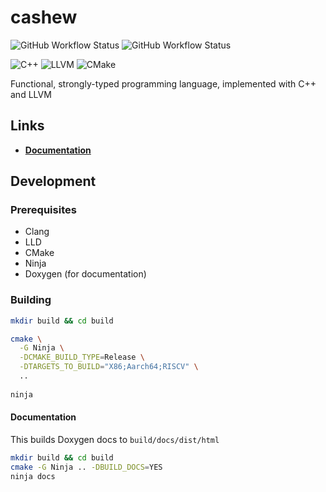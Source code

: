 # cashew

![GitHub Workflow Status](https://img.shields.io/github/actions/workflow/status/mrivnak/cashew/build.yml?label=build+and+test&logo=github)
![GitHub Workflow Status](https://img.shields.io/github/actions/workflow/status/mrivnak/cashew/docs.yml?label=docs&logo=github)

![C++](https://img.shields.io/badge/c++-%2300599C.svg?style=for-the-badge&logo=c%2B%2B&logoColor=white)
![LLVM](https://img.shields.io/badge/llvm-%23323330.svg?style=for-the-badge&logo=llvm&logoColor=white)
![CMake](https://img.shields.io/badge/CMake-%23008FBA.svg?style=for-the-badge&logo=cmake&logoColor=white)

Functional, strongly-typed programming language, implemented with C++ and LLVM

## Links

- **[Documentation](https://mrivnak.github.io/cashew)**

## Development

### Prerequisites

- Clang
- LLD
- CMake
- Ninja
- Doxygen (for documentation)

### Building

```bash
mkdir build && cd build

cmake \
  -G Ninja \
  -DCMAKE_BUILD_TYPE=Release \
  -DTARGETS_TO_BUILD="X86;Aarch64;RISCV" \
  ..
  
ninja
```

#### Documentation

This builds Doxygen docs to `build/docs/dist/html`

```bash
mkdir build && cd build
cmake -G Ninja .. -DBUILD_DOCS=YES
ninja docs
```
